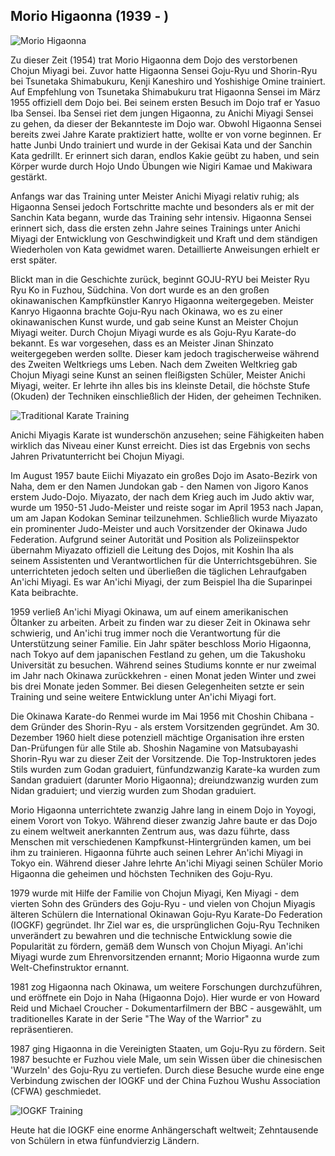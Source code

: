 ## Morio Higaonna (1939 - )

![Morio Higaonna](https://images.unsplash.com/photo-1594381898411-846e7d193883?q=80&w=1974&auto=format&fit=crop)

Zu dieser Zeit (1954) trat Morio Higaonna dem Dojo des verstorbenen Chojun Miyagi bei. Zuvor hatte Higaonna Sensei Goju-Ryu und Shorin-Ryu bei Tsunetaka Shimabukuru, Kenji Kaneshiro und Yoshishige Omine trainiert. Auf Empfehlung von Tsunetaka Shimabukuru trat Higaonna Sensei im März 1955 offiziell dem Dojo bei. Bei seinem ersten Besuch im Dojo traf er Yasuo Iba Sensei. Iba Sensei riet dem jungen Higaonna, zu Anichi Miyagi Sensei zu gehen, da dieser der Bekannteste im Dojo war. Obwohl Higaonna Sensei bereits zwei Jahre Karate praktiziert hatte, wollte er von vorne beginnen. Er hatte Junbi Undo trainiert und wurde in der Gekisai Kata und der Sanchin Kata gedrillt. Er erinnert sich daran, endlos Kakie geübt zu haben, und sein Körper wurde durch Hojo Undo Übungen wie Nigiri Kamae und Makiwara gestärkt.

Anfangs war das Training unter Meister Anichi Miyagi relativ ruhig; als Higaonna Sensei jedoch Fortschritte machte und besonders als er mit der Sanchin Kata begann, wurde das Training sehr intensiv. Higaonna Sensei erinnert sich, dass die ersten zehn Jahre seines Trainings unter Anichi Miyagi der Entwicklung von Geschwindigkeit und Kraft und dem ständigen Wiederholen von Kata gewidmet waren. Detaillierte Anweisungen erhielt er erst später.

Blickt man in die Geschichte zurück, beginnt GOJU-RYU bei Meister Ryu Ryu Ko in Fuzhou, Südchina. Von dort wurde es an den großen okinawanischen Kampfkünstler Kanryo Higaonna weitergegeben. Meister Kanryo Higaonna brachte Goju-Ryu nach Okinawa, wo es zu einer okinawanischen Kunst wurde, und gab seine Kunst an Meister Chojun Miyagi weiter. Durch Chojun Miyagi wurde es als Goju-Ryu Karate-do bekannt. Es war vorgesehen, dass es an Meister Jinan Shinzato weitergegeben werden sollte. Dieser kam jedoch tragischerweise während des Zweiten Weltkriegs ums Leben. Nach dem Zweiten Weltkrieg gab Chojun Miyagi seine Kunst an seinen fleißigsten Schüler, Meister Anichi Miyagi, weiter. Er lehrte ihn alles bis ins kleinste Detail, die höchste Stufe (Okuden) der Techniken einschließlich der Hiden, der geheimen Techniken.

![Traditional Karate Training](https://images.unsplash.com/photo-1588479839125-7d66cfc0c734?q=80&w=1974&auto=format&fit=crop)

Anichi Miyagis Karate ist wunderschön anzusehen; seine Fähigkeiten haben wirklich das Niveau einer Kunst erreicht. Dies ist das Ergebnis von sechs Jahren Privatunterricht bei Chojun Miyagi.

Im August 1957 baute Eiichi Miyazato ein großes Dojo im Asato-Bezirk von Naha, dem er den Namen Jundokan gab - den Namen von Jigoro Kanos erstem Judo-Dojo. Miyazato, der nach dem Krieg auch im Judo aktiv war, wurde um 1950-51 Judo-Meister und reiste sogar im April 1953 nach Japan, um am Japan Kodokan Seminar teilzunehmen. Schließlich wurde Miyazato ein prominenter Judo-Meister und auch Vorsitzender der Okinawa Judo Federation. Aufgrund seiner Autorität und Position als Polizeiinspektor übernahm Miyazato offiziell die Leitung des Dojos, mit Koshin Iha als seinem Assistenten und Verantwortlichen für die Unterrichtsgebühren. Sie unterrichteten jedoch selten und überließen die täglichen Lehraufgaben An'ichi Miyagi. Es war An'ichi Miyagi, der zum Beispiel Iha die Suparinpei Kata beibrachte.

1959 verließ An'ichi Miyagi Okinawa, um auf einem amerikanischen Öltanker zu arbeiten. Arbeit zu finden war zu dieser Zeit in Okinawa sehr schwierig, und An'ichi trug immer noch die Verantwortung für die Unterstützung seiner Familie. Ein Jahr später beschloss Morio Higaonna, nach Tokyo auf dem japanischen Festland zu gehen, um die Takushoku Universität zu besuchen. Während seines Studiums konnte er nur zweimal im Jahr nach Okinawa zurückkehren - einen Monat jeden Winter und zwei bis drei Monate jeden Sommer. Bei diesen Gelegenheiten setzte er sein Training und seine weitere Entwicklung unter An'ichi Miyagi fort.

Die Okinawa Karate-do Renmei wurde im Mai 1956 mit Choshin Chibana - dem Gründer des Shorin-Ryu - als erstem Vorsitzenden gegründet. Am 30. Dezember 1960 hielt diese potenziell mächtige Organisation ihre ersten Dan-Prüfungen für alle Stile ab. Shoshin Nagamine von Matsubayashi Shorin-Ryu war zu dieser Zeit der Vorsitzende. Die Top-Instruktoren jedes Stils wurden zum Godan graduiert, fünfundzwanzig Karate-ka wurden zum Sandan graduiert (darunter Morio Higaonna); dreiundzwanzig wurden zum Nidan graduiert; und vierzig wurden zum Shodan graduiert.

Morio Higaonna unterrichtete zwanzig Jahre lang in einem Dojo in Yoyogi, einem Vorort von Tokyo. Während dieser zwanzig Jahre baute er das Dojo zu einem weltweit anerkannten Zentrum aus, was dazu führte, dass Menschen mit verschiedenen Kampfkunst-Hintergründen kamen, um bei ihm zu trainieren. Higaonna führte auch seinen Lehrer An'ichi Miyagi in Tokyo ein. Während dieser Jahre lehrte An'ichi Miyagi seinen Schüler Morio Higaonna die geheimen und höchsten Techniken des Goju-Ryu.

1979 wurde mit Hilfe der Familie von Chojun Miyagi, Ken Miyagi - dem vierten Sohn des Gründers des Goju-Ryu - und vielen von Chojun Miyagis älteren Schülern die International Okinawan Goju-Ryu Karate-Do Federation (IOGKF) gegründet. Ihr Ziel war es, die ursprünglichen Goju-Ryu Techniken unverändert zu bewahren und die technische Entwicklung sowie die Popularität zu fördern, gemäß dem Wunsch von Chojun Miyagi. An'ichi Miyagi wurde zum Ehrenvorsitzenden ernannt; Morio Higaonna wurde zum Welt-Chefinstruktor ernannt.

1981 zog Higaonna nach Okinawa, um weitere Forschungen durchzuführen, und eröffnete ein Dojo in Naha (Higaonna Dojo). Hier wurde er von Howard Reid und Michael Croucher - Dokumentarfilmern der BBC - ausgewählt, um traditionelles Karate in der Serie "The Way of the Warrior" zu repräsentieren.

1987 ging Higaonna in die Vereinigten Staaten, um Goju-Ryu zu fördern. Seit 1987 besuchte er Fuzhou viele Male, um sein Wissen über die chinesischen 'Wurzeln' des Goju-Ryu zu vertiefen. Durch diese Besuche wurde eine enge Verbindung zwischen der IOGKF und der China Fuzhou Wushu Association (CFWA) geschmiedet.

![IOGKF Training](https://images.unsplash.com/photo-1600881333123-ef51e8550e4a?q=80&w=1974&auto=format&fit=crop)

Heute hat die IOGKF eine enorme Anhängerschaft weltweit; Zehntausende von Schülern in etwa fünfundvierzig Ländern. 